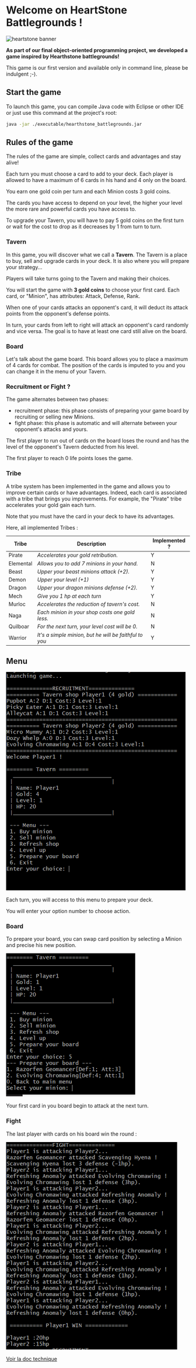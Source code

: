 # Welcome on HeartStone Battlegrounds !

![heartstone banner](https://cdn.hearthstonetopdecks.com/wp-content/uploads/2020/03/featured-battlegrounds-heroes-logo.jpg)

**As part of our final object-oriented programming project, we developed a game inspired by Hearthstone battlegrounds!**

This game is our first version and available only in command line, please be indulgent ;-).

## Start the game

To launch this game, you can compile Java code with Eclipse or other IDE or just use this command at the project's root:

```sh
java -jar ./executable/hearthstone_battlegrounds.jar
```

## Rules of the game

The rules of the game are simple, collect cards and advantages and stay alive!

Each turn you must choose a card to add to your deck. Each player is allowed to have a maximum of 6 cards in his hand and 4 only on the board.

You earn one gold coin per turn and each Minion costs 3 gold coins.

The cards you have access to depend on your level, the higher your level the more rare and powerful cards you have access to.

To upgrade your Tavern, you will have to pay 5 gold coins on the first turn or wait for the cost to drop as it decreases by 1 from turn to turn.

### Tavern

In this game, you will discover what we call a **Tavern**. The Tavern is a place to buy, sell and upgrade cards in your deck. It is also where you will prepare your strategy...

Players will take turns going to the Tavern and making their choices.

You will start the game with **3 gold coins** to choose your first card. Each card, or "Minion", has attributes: Attack, Defense, Rank.

When one of your cards attacks an opponent's card, it will deduct its attack points from the opponent's defense points.

In turn, your cards from left to right will attack an opponent's card randomly and vice versa. The goal is to have at least one card still alive on the board.

### Board

Let's talk about the game board. This board allows you to place a maximum of 4 cards for combat. The position of the cards is imputed to you and you can change it in the menu of your Tavern.


### Recruitment or Fight ?

The game alternates between two phases:
- recruitment phase: this phase consists of preparing your game board by recruiting or selling new Minions.
- fight phase: this phase is automatic and will alternate between your opponent's attacks and yours.

The first player to run out of cards on the board loses the round and has the level of the opponent's Tavern deducted from his level.

The first player to reach 0 life points loses the game.


### Tribe

A tribe system has been implemented in the game and allows you to improve certain cards or have advantages. Indeed, each card is associated with a tribe that brings you improvements. For example, the "Pirate" tribe accelerates your gold gain each turn.

Note that you must have the card in your deck to have its advantages.

Here, all implemented Tribes :

| Tribe      | Description | Implemented ?
| ------|-----|-----|
| Pirate  	| *Accelerates your gold retribution.* 	| Y 	|
| Elemental  	| *Allows you to add 7 minions in your hand.* 	| N 	|
| Beast  	| *Upper your beast minions attack (+2).* 	| Y 	|
| Demon  	| *Upper your level (+1)* 	| Y 	|
| Dragon  	| *Upper your dragon minions defense (+2).* 	| Y 	|
| Mech  	| *Give you 1 hp at each turn* 	| Y 	|
| Murloc  	| *Accelerates the reduction of tavern's cost.* 	| N 	|
| Naga  	| *Each minion in your shop costs one gold less.* 	| N 	|
| Quilboar  	| *For the next turn, your level cost will be 0.* 	| N 	|
| Warrior  	| *It's a simple minion, but he will be faithful to you* 	| Y |

## Menu

![menu](./doc/menu.PNG)

Each turn, you will access to this menu to prepare your deck.

You will enter your option number to choose action.

### Board

To prepare your board, you can swap card position by selecting a Minion and precise his new position.

![board](./doc/board.PNG)

Your first card in you board begin to attack at the next turn.

### Fight

The last player with cards on his board win the round :

![fight](./doc/fight.PNG)


[Voir la doc technique](./doc/technique/technique.md)